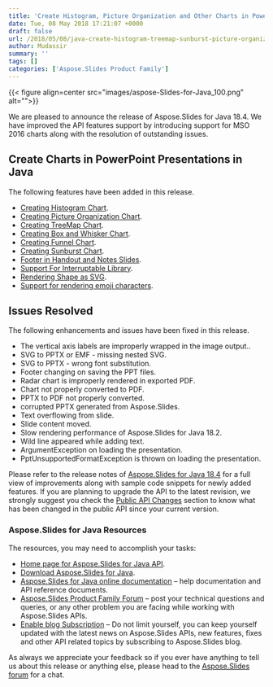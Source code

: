 ```yaml
---
title: 'Create Histogram, Picture Organization and Other Charts in PowerPoint using Java'
date: Tue, 08 May 2018 17:21:07 +0000
draft: false
url: /2018/05/08/java-create-histogram-treemap-sunburst-picture-organization-charts-in-powerpoint/
author: Mudassir
summary: ''
tags: []
categories: ['Aspose.Slides Product Family']
---
```




{{< figure align=center src="images/aspose-Slides-for-Java_100.png" alt="">}}


We are pleased to announce the release of Aspose.Slides for Java 18.4. We have improved the API features support by introducing support for MSO 2016 charts along with the resolution of outstanding issues.

## Create Charts in PowerPoint Presentations in Java

The following features have been added in this release.

*   [Creating Histogram Chart][1].
*   [Creating Picture Organization Chart][2].
*   [Creating TreeMap Chart][3].
*   [Creating Box and Whisker Chart][4].
*   [Creating Funnel Chart][5].
*   [Creating Sunburst Chart][6].
*   [Footer in Handout and Notes Slides][7].
*   [Support For Interruptable Library][8].
*   [Rendering Shape as SVG][9].
*   [Support for rendering emoji characters][10].

## Issues Resolved

The following enhancements and issues have been fixed in this release.

*   The vertical axis labels are improperly wrapped in the image output..
*   SVG to PPTX or EMF - missing nested SVG.
*   SVG to PPTX - wrong font substitution.
*   Footer changing on saving the PPT files.
*   Radar chart is improperly rendered in exported PDF.
*   Chart not properly converted to PDF.
*   PPTX to PDF not properly converted.
*   corrupted PPTX generated from Aspose.Slides.
*   Text overflowing from slide.
*   Slide content moved.
*   Slow rendering performance of Aspose.Slides for Java 18.2.
*   Wild line appeared while adding text.
*   ArgumentException on loading the presentation.
*   PptUnsupportedFormatException is thrown on loading the presentation.

Please refer to the release notes of [Aspose.Slides for Java 18.4][11] for a full view of improvements along with sample code snippets for newly added features. If you are planning to upgrade the API to the latest revision, we strongly suggest you check the [Public API Changes][12] section to know what has been changed in the public API since your current version.

### Aspose.Slides for Java Resources

The resources, you may need to accomplish your tasks:

*   [Home page for Aspose.Slides for Java API][13].
*   [Download Aspose.Slides for Java][14].
*   [Aspose.Slides for Java online documentation][15] – help documentation and API reference documents.
*   [Aspose.Slides Product Family Forum][16] – post your technical questions and queries, or any other problem you are facing while working with Aspose.Slides APIs.
*   [Enable blog Subscription][17] – Do not limit yourself, you can keep yourself updated with the latest news on Aspose.Slides APIs, new features, fixes and other API related topics by subscribing to Aspose.Slides blog.

As always we appreciate your feedback so if you ever have anything to tell us about this release or anything else, please head to the [Aspose.Slides forum][18] for a chat.




[1]: https://docs.aspose.com/display/slidesjava/Creating+and+Updating+Chart+in+a+Slide#CreatingandUpdatingChartinaSlide-CreatingHistogramChart
[2]: https://docs.aspose.com/display/slidesjava/Add%2C+Access+and+Manage+SmartArt+Shape#Add,AccessandManageSmartArtShape-CreatingPictureOrganizationChart
[3]: https://docs.aspose.com/display/slidesjava/Creating+and+Updating+Chart+in+a+Slide#CreatingandUpdatingChartinaSlide-CreatingTreeMapChart
[4]: https://docs.aspose.com/display/slidesjava/Creating+and+Updating+Chart+in+a+Slide#CreatingandUpdatingChartinaSlide-CreatingBoxandWhiskerChart
[5]: https://docs.aspose.com/display/slidesjava/Creating+and+Updating+Chart+in+a+Slide#CreatingandUpdatingChartinaSlide-CreatingFunnelChart
[6]: https://docs.aspose.com/display/slidesjava/Creating+and+Updating+Chart+in+a+Slide#CreatingandUpdatingChartinaSlide-CreatingSunburstChart
[7]: https://docs.aspose.com/display/slidesjava/Managing+Header+and+Footers#ManagingHeaderandFooters-SupportformanagingHeader/Footerinhandoutandnotesslides
[8]: https://docs.aspose.com/display/slidesjava/Support+For+Interruptable+Library
[9]: https://docs.aspose.com/display/slidesjava/Finding%2C+Rotating+and+Cloning+Shape+in+the+Slide#Finding,RotatingandCloningShapeintheSlide-RenderShapeasSVG
[10]: https://docs.aspose.com/display/slidesjava/Saving+a+Presentation#SavingaPresentation-RenderEmoji
[11]: https://docs.aspose.com/display/slidesjava/Aspose.Slides+for+Java+18.4+Release+Notes
[12]: https://docs.aspose.com/display/slidesjava/Aspose.Slides+for+Java+18.4+Release+Notes
[13]: https://products.aspose.com/slides/java
[14]: https://artifact.aspose.com/webapp/#/artifacts/browse/tree/General/repo/com/aspose/aspose-slides
[15]: https://docs.aspose.com/display/slidesjava/Home
[16]: https://forum.aspose.com/c/slides
[17]: https://blog.aspose.com/category/aspose-products/aspose-slides-product-family/
[18]: https://forum.aspose.com/c/slides




